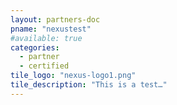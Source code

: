 ```yaml
---
layout: partners-doc
pname: "nexustest"
#available: true
categories: 
  - partner
  - certified
tile_logo: "nexus-logo1.png"
tile_description: "This is a test…"
---
```

